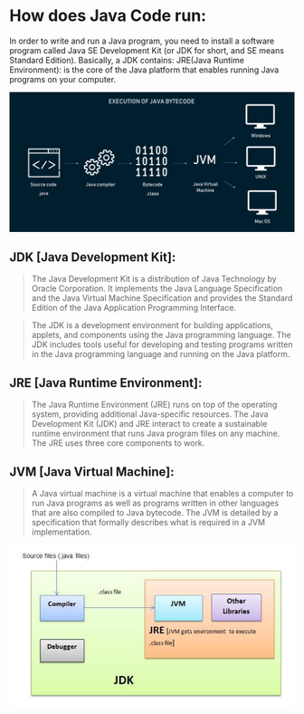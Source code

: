 # How does Java Code run:

In order to write and run a Java program, you need to install a software program called Java SE Development Kit (or JDK for short, and SE means Standard Edition). Basically, a JDK contains: JRE(Java Runtime Environment): is the core of the Java platform that enables running Java programs on your computer.

![How is our code running](../src/Execution%20of%20Java.png)

## JDK [Java Development Kit]:

> The Java Development Kit is a distribution of Java Technology by Oracle Corporation. It implements the Java Language Specification and the Java Virtual Machine Specification and provides the Standard Edition of the Java Application Programming Interface.

> The JDK is a development environment for building applications, applets, and components using the Java programming language. The JDK includes tools useful for developing and testing programs written in the Java programming language and running on the Java platform.

## JRE [Java Runtime Environment]:

> The Java Runtime Environment (JRE) runs on top of the operating system, providing additional Java-specific resources. The Java Development Kit (JDK) and JRE interact to create a sustainable runtime environment that runs Java program files on any machine. The JRE uses three core components to work.

## JVM [Java Virtual Machine]:

> A Java virtual machine is a virtual machine that enables a computer to run Java programs as well as programs written in other languages that are also compiled to Java bytecode. The JVM is detailed by a specification that formally describes what is required in a JVM implementation.

![Structure of JDK](../src/JDK.jpg)
